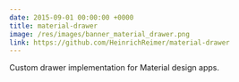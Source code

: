 ```yaml
---
date: 2015-09-01 00:00:00 +0000
title: material-drawer
image: /res/images/banner_material_drawer.png
link: https://github.com/HeinrichReimer/material-drawer
---
```

Custom drawer implementation for Material design apps.